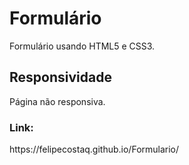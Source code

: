 <h1>Formulário</h1>
<p>Formulário usando HTML5 e CSS3.</p>
<h2>Responsividade </h2>
<p>Página não responsiva.</p>
<h3>Link:</h3>
<p>https://felipecostaq.github.io/Formulario/</p>
